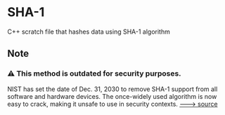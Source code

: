 # SHA-1

C++ scratch file that hashes data using SHA-1 algorithm

## Note

### ⚠️ This method is outdated for security purposes.


NIST has set the date of Dec. 31, 2030 to remove SHA-1 support from all software and hardware devices. The once-widely used algorithm is now easy to crack, making it unsafe to use in security contexts.
[---> source](https://www.darkreading.com/cyber-risk/nist-finally-retires-sha-1)
